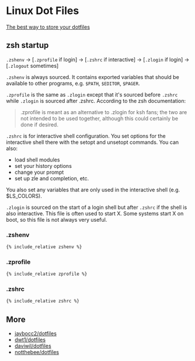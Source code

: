 # Linux Dot Files

[The best way to store your
dotfiles](https://www.atlassian.com/git/tutorials/dotfiles)

## zsh startup

`.zshenv` → [`.zprofile` if login] → [`.zshrc` if interactive] → [`.zlogin` if login] → [`.zlogout` sometimes]


`.zshenv` is always sourced.  It contains exported variables that should be
available to other programs, e.g. `$PATH`, `$EDITOR`, `$PAGER`.

`.zprofile` is the same as `.zlogin` except that it's sourced before `.zshrc`
while `.zlogin` is sourced after .zshrc.  According to the zsh documentation:

> .zprofile is meant as an alternative to .zlogin for ksh fans;
> the two are not intended to be used together,
> although this could certainly be done if desired.

`.zshrc` is for interactive shell configuration. You set options for the
interactive shell there with the setopt and unsetopt commands. You can also:

* load shell modules
* set your history options
* change your prompt
* set up zle and completion, etc.

You also set any variables that are only used in the interactive shell (e.g.
$LS_COLORS).

`.zlogin` is sourced on the start of a login shell but after `.zshrc` if the
shell is also interactive.  This file is often used to start X. Some systems
start X on boot, so this file is not always very useful.

### .zshenv

```sh
{% include_relative zshenv %}
```
### .zprofile

```sh
{% include_relative zprofile %}
```

### .zshrc

```sh
{% include_relative zshrc %}
```

## More

* [jaybocc2/dotfiles](https://github.com/jaybocc2/dotfiles)
* [dwt1/dotfiles](https://gitlab.com/dwt1/dotfiles)
* [daviwil/dotfiles](https://github.com/daviwil/dotfiles)
* [notthebee/dotfiles](https://github.com/notthebee/dotfiles)
